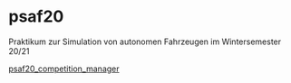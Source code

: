 # psaf20

Praktikum zur Simulation von autonomen Fahrzeugen im Wintersemester 20/21

[psaf20_competition_manager](psaf20_competition_manager/README.md)
